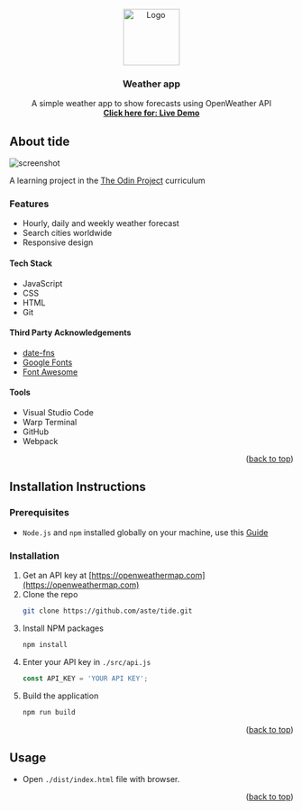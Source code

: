 <div id="top"></div>

<!-- tide logo -->
<br />
<div align="center">
  <a href="#">
    <img src="linkToLogo" alt="Logo" width="100" height="100">
  </a>

<h3 align="center">Weather app</h3>

  <p align="center">
    A simple weather app to show forecasts using OpenWeather API
    <br />
    <a href="liveLinkToTideApplication"><strong>Click here for: Live Demo</strong></a>
  </p>
</div>



## About tide

![screenshot](link)

A learning project in the [The Odin Project](https://www.theodinproject.com/lessons/node-path-javascript-weather-app) curriculum

### Features

* Hourly, daily and weekly weather forecast
* Search cities worldwide
* Responsive design

#### Tech Stack

* JavaScript
* CSS
* HTML
* Git


#### Third Party Acknowledgements

* [date-fns](https://date-fns.org/)
* [Google Fonts](https://fonts.google.com/)
* [Font Awesome](https://fontawesome.com/)


#### Tools

* Visual Studio Code
* Warp Terminal
* GitHub
* Webpack

<p align="right">(<a href="#top">back to top</a>)</p>


## Installation Instructions

### Prerequisites

* `Node.js` and `npm` installed globally on your machine, use this [Guide](https://docs.npmjs.com/downloading-and-installing-node-js-and-npm)

### Installation

1. Get an API key at [https://openweathermap.com](https://openweathermap.com)
2. Clone the repo
   ```sh
   git clone https://github.com/aste/tide.git
   ```
3. Install NPM packages
   ```sh
   npm install
   ```
4. Enter your API key in `./src/api.js`
   ```js
   const API_KEY = 'YOUR API KEY';
   ```
5. Build the application
   ```sh
   npm run build
   ```

<p align="right">(<a href="#top">back to top</a>)</p>



## Usage

* Open `./dist/index.html` file with browser.

<p align="right">(<a href="#top">back to top</a>)</p>
